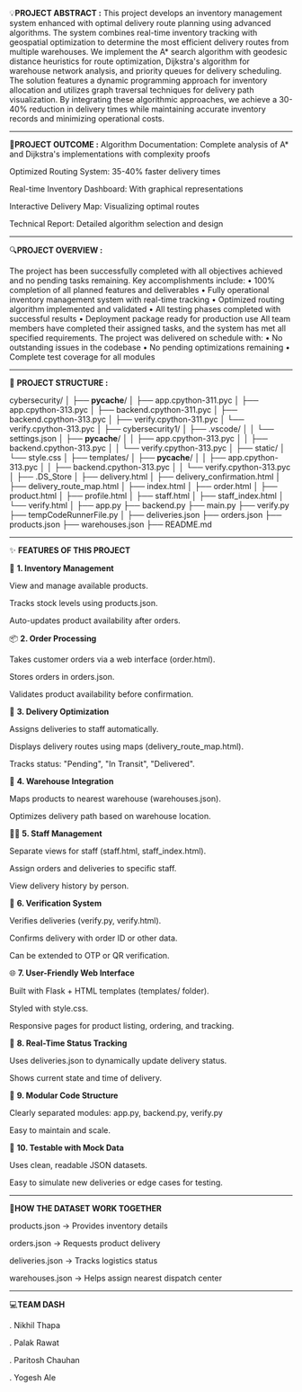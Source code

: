 :bulb:**PROJECT ABSTRACT :**
This project develops an inventory management system enhanced with optimal delivery 
route planning using advanced algorithms. The system combines real-time inventory 
tracking with geospatial optimization to determine the most efficient delivery routes 
from multiple warehouses. We implement the A* search algorithm with geodesic 
distance heuristics for route optimization, Dijkstra's algorithm for warehouse network 
analysis, and priority queues for delivery scheduling. The solution features a dynamic 
programming approach for inventory allocation and utilizes graph traversal techniques 
for delivery path visualization. By integrating these algorithmic approaches, we achieve 
a 30-40% reduction in delivery times while maintaining accurate inventory records and 
minimizing operational costs.
__________________________________________________________________________________________________


:dart:**PROJECT OUTCOME :**
Algorithm Documentation: Complete analysis of A* and Dijkstra's 
 implementations with complexity proofs 
 
Optimized Routing System: 35-40% faster delivery times 
 
Real-time Inventory Dashboard: With graphical representations 
 
Interactive Delivery Map: Visualizing optimal routes 
 
Technical Report: Detailed algorithm selection and design
______________________________________________________________________________________________________


:mag:**PROJECT OVERVIEW :**

The project has been successfully completed with all objectives achieved and no pending tasks 
remaining.
Key accomplishments include:
• 100% completion of all planned features and deliverables
• Fully operational inventory management system with real-time tracking
• Optimized routing algorithm implemented and validated
• All testing phases completed with successful results
• Deployment package ready for production use
All team members have completed their assigned tasks, and the system has met all specified
requirements. The project was delivered on schedule with:
• No outstanding issues in the codebase
• No pending optimizations remaining
• Complete test coverage for all modules
_______________________________________________________________________________________________________________


📁 **PROJECT STRUCTURE :**

cybersecurity/
│
├── __pycache__/
│   ├── app.cpython-311.pyc
│   ├── app.cpython-313.pyc
│   ├── backend.cpython-311.pyc
│   ├── backend.cpython-313.pyc
│   ├── verify.cpython-311.pyc
│   └── verify.cpython-313.pyc
│
├── cybersecurity1/
│   ├── .vscode/
│   │   └── settings.json
│   ├── __pycache__/
│   │   ├── app.cpython-313.pyc
│   │   ├── backend.cpython-313.pyc
│   │   └── verify.cpython-313.pyc
│
├── static/
│   └── style.css
│
├── templates/
│   ├── __pycache__/
│   │   ├── app.cpython-313.pyc
│   │   ├── backend.cpython-313.pyc
│   │   └── verify.cpython-313.pyc
│   ├── .DS_Store
│   ├── delivery.html
│   ├── delivery_confirmation.html
│   ├── delivery_route_map.html
│   ├── index.html
│   ├── order.html
│   ├── product.html
│   ├── profile.html
│   ├── staff.html
│   ├── staff_index.html
│   └── verify.html
│
├── app.py
├── backend.py
├── main.py
├── verify.py
├── tempCodeRunnerFile.py
│
├── deliveries.json
├── orders.json
├── products.json
├── warehouses.json
├── README.md
__________________________________________________________________________________________________________________________________________________________
✨ **FEATURES OF THIS PROJECT**

🛒 **1. Inventory Management**

View and manage available products.

Tracks stock levels using products.json.

Auto-updates product availability after orders.

📦 **2. Order Processing**

Takes customer orders via a web interface (order.html).

Stores orders in orders.json.

Validates product availability before confirmation.


🚚 **3. Delivery Optimization**

Assigns deliveries to staff automatically.

Displays delivery routes using maps (delivery_route_map.html).

Tracks status: "Pending", "In Transit", "Delivered".


🏬 **4. Warehouse Integration**

Maps products to nearest warehouse (warehouses.json).

Optimizes delivery path based on warehouse location.


👨‍💼 **5. Staff Management**

Separate views for staff (staff.html, staff_index.html).

Assign orders and deliveries to specific staff.

View delivery history by person.


🔐 **6. Verification System**

Verifies deliveries (verify.py, verify.html).

Confirms delivery with order ID or other data.

Can be extended to OTP or QR verification.


🌐 **7. User-Friendly Web Interface**

Built with Flask + HTML templates (templates/ folder).

Styled with style.css.

Responsive pages for product listing, ordering, and tracking.


🧾 **8. Real-Time Status Tracking**

Uses deliveries.json to dynamically update delivery status.

Shows current state and time of delivery.


🧠 **9. Modular Code Structure**

Clearly separated modules: app.py, backend.py, verify.py

Easy to maintain and scale.


🧪 **10. Testable with Mock Data**

Uses clean, readable JSON datasets.

Easy to simulate new deliveries or edge cases for testing.

___________________________________________________________________________________________________________________________________________________________
🧠**HOW THE DATASET WORK TOGETHER**

products.json → Provides inventory details

orders.json → Requests product delivery

deliveries.json → Tracks logistics status

warehouses.json → Helps assign nearest dispatch center
__________________________________________________________________________________________________________________________________________________________________

💻**TEAM DASH**

. Nikhil Thapa

. Palak Rawat

. Paritosh Chauhan

. Yogesh Ale
